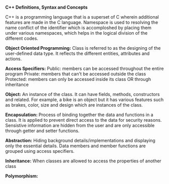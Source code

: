 **C++ Definitions, Syntax and Concepts**

C++ is a programming language that is a superset of C wherein additional features are made in the C language. 
Namespace is used to resolving the name conflict of the identifier which is accomploshed by placing them under various namespaces, which helps
in the logical division of the different codes.

**Object Oriented Programming:**
  Class is referred to as the designing of the user-defined data type. 
  It reflects the different entities, attributes and actions.
  
  **Access Specifiers:**
  Public: members can be accessed throughout the entire program
  Private: members that can't be accessed outside the class 
  Protected: members can only be accessed inside its class OR through inheritance 
  
  **Object:**
  An instance of the class. It can have fields, methods, constructors and related. 
  For example, a bike is an object but it has various features such as brakes, color, size and design which are instances of the class.
    
 **Encapsulation:** 
  Process of binding together the data and functions in a class. It is applied to prevent direct access to the data for security reasons. 
  Sensistive information are hidden from the user and are only accessible through getter and setter functions.
    
 **Abstraction:** 
 Hiding background details/implementations and displaying only the essential details. 
 Data members and member functions are grouped using access specifiers.

**Inheritance:**
When classes are allowed to access the properties of another class

**Polymorphism:**
